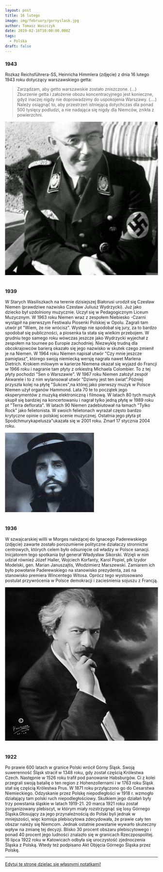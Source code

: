 ```yaml
---
layout: post
title: 16 lutego
image: img/february/gornyslask.jpg
author: Tomasz Waszczyk
date: 2019-02-16T10:00:00.000Z
tags:
  - Polska
draft: false
---
```


### 1943

Rozkaz Reichsführera-SS, Heinricha Himmlera (zdjęcie) z dnia 16 lutego 1943 roku dotyczący warszawskiego getta:
>Zarządzam, aby getto warszawskie zostało zniszczone. (...) Zburzenie getta i założenie obozu koncentracyjnego jest konieczne, gdyż inaczej nigdy nie doprowadzimy do uspokojenia Warszawy. (....) Należy osiągnąć to, aby przestrzeń istniejącą dotychczas dla ponad 500 tysięcy podludzi, a nie nadająca się nigdy dla Niemców, znikła z powierzchni.

<img src="./img/february/himmler.jpg"/><br><br>

### 1939

W Starych Wasiliszkach na terenie dzisiejszej Białorusi urodził się Czesław Niemen (prawdziwe nazwisko Czesław Juliusz Wydrzycki).
Już jako dziecko był uzdolniony muzycznie. Uczył się w Pedagogicznym Liceum Muzycznym.
W 1963 roku Niemen wraz z zespołem Niebiesko -Czarni wystąpił na pierwszym Festiwalu Piosenki Polskiej w Opolu. Zagrali tam utwór pt "Wiem, że nie wrócisz". Występ nie spodobał się jury, za to bardzo spodobał się publiczności, a piosenka ta stała się wielkim przebojem. W grudniu tego samego roku wówczas jeszcze jako Wydrzycki wyjechał z zespołem na tournee po Europie zachodniej. Niezwyklę trudną dla obcokrajowców barierą okazało się jego nazwisko w skutek czego zmienił je na Niemen.
W 1964 roku Niemen napisał utwór "Czy mnie jeszcze pamiętasz", którego swoją niemiecką wersję nagrała nawet Marlena Dietrich.
Krokiem milowym w karierze Niemena okazał się wyjazd do Francji w 1966 roku i nagranie tam płyty z orkiestrą Michaela Colombier. To z tej płyty pochodzi "Sen o Warszawie".
W 1967 roku Niemen założył zespół Akwarele i to z nim wylansował utwór "Dziwny jest ten świat".Później przyszła kolej na płytę "Sukces",na której jako pierwszy muzyk w Polsce Niemen użył organów Hammond.
Lata 70 te to początek jego eksperymentów z muzyką elektroniczną i filmową. W latach 80 tych muzyk skupił się bardziej na koncertowaniu i nagrał tylko jedną płytę w 1989 roku pt "Terra deflorata". W latach 90 Niemen zadebiutował na łamach "Tylko Rock" jako felietonista. W swoich felietonach wyrażał często bardzo krytyczne opinie o polskiej scenie muzycznej.
Ostatnia jego płyta pt Spodchmurykapelusza"ukazała się w 2001 roku. Zmarł 17 stycznia 2004 roku.

<img src="./img/february/wydrzycki.jpg"/><br><br>

### 1936

W szwajcarskiej willli w Morges należącej do Ignacego Paderewskiego (zdjęcie) zawarte zostało porozumienie polityczne działaczy stronnictw centrowych, których celem było odsunięcie od władzy w Polsce sanacji. Inicjatorem tego spotkania był generał Władysław Sikorski. Wzięli w nim udział również Józef Haller, Wojciech Korfanty, Karol Popiel, płk Izydor Modelski, gen. Marian Januszajtis, Włodzimierz Marszewski.
Zamiarem ich było powołanie Paderewskiego na stanowisko prezydenta, zaś na stanowisko premiera Wincentego Witosa. Oprócz tego wystosowano postulat przywrócenia w Polsce demokracji i zacieśnienia sojuszu z Francją.

<img src="./img/february/paderewski.jpg"/><br><br>

### 1922

Po prawie 600 latach w granice Polski wrócił Górny Śląsk. Swoją suwerenność Śląsk stracił w 1348 roku, gdy został częścią Królestwa Czech. Następnie w 1526 roku trafił pod panowanie Habsburgów. Ci z kolei przegrali swoją batalię o ten region z Hohenzollernami i w 1763 roku Śląsk stał się częścią Królestwa Prus. W 1871 roku przyłączono go do Cesarstwa Niemieckiego.
Odzyskanie przez Polskę niepodległości w 1918 r. wzmogło działający tam polski ruch niepodległościowy. Skutkiem jego działań były trzy powstania śląskie w latach 1919-21.
20 marca 1921 roku został zorganizowany plebiscyt, w którym miały rozstrzygnąć się losy Górnego Śląska.Głosujący za jego przynależnością do Polski byli jednak w mniejszości, więc komisja plebiscytowa zdecydowała, że prawie cały ten obszar należy się Niemcom. Jednak ostatnie powstanie wywarło skuteczny wpływ na zmianę tej decyzji. Blisko 30 procent obszaru plebiscytowego i ponad 40 procent jego ludności znalazło się w granicach Rzeczpospolitej.
16 lipca 1922 roku w Katowicach odbyła się uroczystość zjednoczenia Śląska z Polską. Wtedy też podpisano Akt Objęcia Górnego Śląska przez Polskę.

---

<a href="https://github.com/TomaszWaszczyk/historia.waszczyk.com/edit/master/src/content/february-16.md" target="_blank">Edytuj tę stronę dzieląc się własnymi notatkami!</a>
